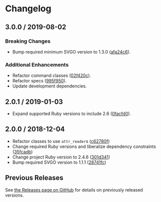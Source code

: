# Changelog

## 3.0.0 / 2019-08-02

### Breaking Changes

- Bump required minimum SVGO version to 1.3.0 ([afa24c6](https://github.com/jgarber623/svgeez/commit/afa24c6)).

### Additional Enhancements

- Refactor command classes ([02f420c](https://github.com/jgarber623/svgeez/commit/02f420c)).
- Refactor specs ([995f950](https://github.com/jgarber623/svgeez/commit/)).
- Update development dependencies.

## 2.0.1 / 2019-01-03

- Expand supported Ruby versions to include 2.6 ([0facfd0](https://github.com/jgarber623/svgeez/commit/0facfd0)).

## 2.0.0 / 2018-12-04

- Refactor classes to use `attr_reader`s ([c62780f](https://github.com/jgarber623/svgeez/commit/c62780f))
- Change required Ruby versions and liberalize dependency constraints ([35fcadb](https://github.com/jgarber623/svgeez/commit/35fcadb))
- Change project Ruby version to 2.4.6 ([301d341](https://github.com/jgarber623/svgeez/commit/301d341))
- Bump required SVGO version to 1.1.1 ([28741fc](https://github.com/jgarber623/svgeez/commit/28741fc))

## Previous Releases

See [the Releases page on GitHub](https://github.com/jgarber623/svgeez/releases) for details on previously released versions.
